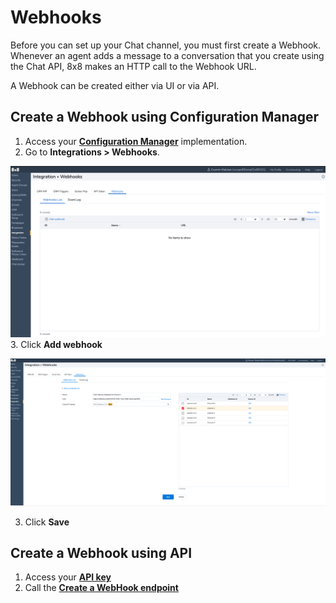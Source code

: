 # Webhooks

Before you can set up your Chat channel, you must first create a Webhook. Whenever an agent adds a message to a conversation that you create using the Chat API, 8x8 makes an HTTP call to the Webhook URL.

A Webhook can be created either via UI or via API.

## Create a Webhook using Configuration Manager

1. Access your **[Configuration Manager](https://docs.8x8.com/8x8WebHelp/VCC/configuration-manager-general/content/cfgoverview.htm)** implementation.
2. Go to **Integrations > Webhooks**.

![3322](../images/fbd3cf3-Screenshot_2021-07-06_at_16.03.36.png "Screenshot 2021-07-06 at 16.03.36.png")
3. Click **Add webhook**

![](../images/495e6f2-add-webhook.png)

3. Click **Save**

## Create a Webhook using API

1. Access your **[API key](/actions-events/docs/api-key)**
2. Call the **[Create a WebHook endpoint](/actions-events/reference/createwebhook-1)**
